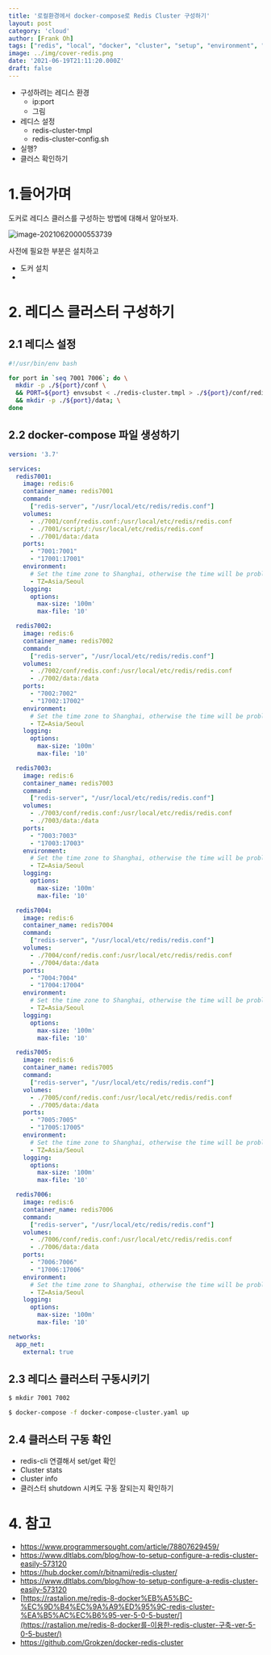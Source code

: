```yaml
---
title: '로컬환경에서 docker-compose로 Redis Cluster 구성하기'
layout: post
category: 'cloud'
author: [Frank Oh]
tags: ["redis", "local", "docker", "cluster", "setup", "environment", "docker-compose", "compose", "로컬", "로컬환경", "레디스", "도커", "클러스터", "도커컴포즈"]
image: ../img/cover-redis.png
date: '2021-06-19T21:11:20.000Z'
draft: false
---
```


- 구성하려는 레디스 환경
  - ip:port
  - 그림
- 레디스 설정
  - redis-cluster-tmpl
  - redis-cluster-config.sh
- 실행?
- 클러스 확인하기

# 1.들어가며



도커로 레디스 클러스를 구성하는 방법에 대해서 알아보자. 

![image-20210620000553739](images/로컬환경에서-docker-compose로-Redis-Cluster-구성하기/image-20210620000553739.png)

사전에 필요한 부분은 설치하고 

- 도커 설치
- 

# 2. 레디스 클러스터 구성하기



## 2.1 레디스 설정





```bash
#!/usr/bin/env bash

for port in `seq 7001 7006`; do \
  mkdir -p ./${port}/conf \
  && PORT=${port} envsubst < ./redis-cluster.tmpl > ./${port}/conf/redis.conf \
  && mkdir -p ./${port}/data; \
done

```

## 2.2 docker-compose 파일 생성하기

```yaml
version: '3.7'

services:
  redis7001:
    image: redis:6
    container_name: redis7001
    command:
      ["redis-server", "/usr/local/etc/redis/redis.conf"]
    volumes:
      - ./7001/conf/redis.conf:/usr/local/etc/redis/redis.conf
      - ./7001/script/:/usr/local/etc/redis/redis.conf
      - ./7001/data:/data
    ports:
      - "7001:7001"
      - "17001:17001"
    environment:
      # Set the time zone to Shanghai, otherwise the time will be problematic
      - TZ=Asia/Seoul
    logging:
      options:
        max-size: '100m'
        max-file: '10'

  redis7002:
    image: redis:6
    container_name: redis7002
    command:
      ["redis-server", "/usr/local/etc/redis/redis.conf"]
    volumes:
      - ./7002/conf/redis.conf:/usr/local/etc/redis/redis.conf
      - ./7002/data:/data
    ports:
      - "7002:7002"
      - "17002:17002"
    environment:
      # Set the time zone to Shanghai, otherwise the time will be problematic
      - TZ=Asia/Seoul
    logging:
      options:
        max-size: '100m'
        max-file: '10'

  redis7003:
    image: redis:6
    container_name: redis7003
    command:
      ["redis-server", "/usr/local/etc/redis/redis.conf"]
    volumes:
      - ./7003/conf/redis.conf:/usr/local/etc/redis/redis.conf
      - ./7003/data:/data
    ports:
      - "7003:7003"
      - "17003:17003"
    environment:
      # Set the time zone to Shanghai, otherwise the time will be problematic
      - TZ=Asia/Seoul
    logging:
      options:
        max-size: '100m'
        max-file: '10'

  redis7004:
    image: redis:6
    container_name: redis7004
    command:
      ["redis-server", "/usr/local/etc/redis/redis.conf"]
    volumes:
      - ./7004/conf/redis.conf:/usr/local/etc/redis/redis.conf
      - ./7004/data:/data
    ports:
      - "7004:7004"
      - "17004:17004"
    environment:
      # Set the time zone to Shanghai, otherwise the time will be problematic
      - TZ=Asia/Seoul
    logging:
      options:
        max-size: '100m'
        max-file: '10'

  redis7005:
    image: redis:6
    container_name: redis7005
    command:
      ["redis-server", "/usr/local/etc/redis/redis.conf"]
    volumes:
      - ./7005/conf/redis.conf:/usr/local/etc/redis/redis.conf
      - ./7005/data:/data
    ports:
      - "7005:7005"
      - "17005:17005"
    environment:
      # Set the time zone to Shanghai, otherwise the time will be problematic
      - TZ=Asia/Seoul
    logging:
      options:
        max-size: '100m'
        max-file: '10'

  redis7006:
    image: redis:6
    container_name: redis7006
    command:
      ["redis-server", "/usr/local/etc/redis/redis.conf"]
    volumes:
      - ./7006/conf/redis.conf:/usr/local/etc/redis/redis.conf
      - ./7006/data:/data
    ports:
      - "7006:7006"
      - "17006:17006"
    environment:
      # Set the time zone to Shanghai, otherwise the time will be problematic
      - TZ=Asia/Seoul
    logging:
      options:
        max-size: '100m'
        max-file: '10'

networks:
  app_net:
    external: true

```

## 2.3 레디스 클러스터 구동시키기

```bash
$ mkdir 7001 7002 
```



```bash
$ docker-compose -f docker-compose-cluster.yaml up
```

## 2.4 클러스터 구동 확인

- redis-cli 연결해서 set/get 확인
- Cluster stats
- cluster info
- 클러스터 shutdown 시켜도 구동 잘되는지 확인하기

 

# 4. 참고

- https://www.programmersought.com/article/78807629459/
- https://www.dltlabs.com/blog/how-to-setup-configure-a-redis-cluster-easily-573120
- https://hub.docker.com/r/bitnami/redis-cluster/
- https://www.dltlabs.com/blog/how-to-setup-configure-a-redis-cluster-easily-573120
- [https://rastalion.me/redis-8-docker%EB%A5%BC-%EC%9D%B4%EC%9A%A9%ED%95%9C-redis-cluster-%EA%B5%AC%EC%B6%95-ver-5-0-5-buster/](https://rastalion.me/redis-8-docker를-이용한-redis-cluster-구축-ver-5-0-5-buster/)
- https://github.com/Grokzen/docker-redis-cluster

